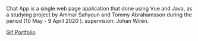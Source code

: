 Chat App is a single web page application that done using Vue and Java,
as a studying project by Ammar Sahyoun and Tommy Abrahamsson during the period (10 May - 9 April 2020 ). 
supervision: Johan Wirén.

<a href="https://imgflip.com/embed/3z7n2o"></a>
 <a href="https://imgflip.com/embed/3z7n2o"> Gif Portfolio </a>
